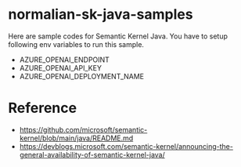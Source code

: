 # normalian-sk-java-samples
Here are sample codes for Semantic Kernel Java. You have to setup following env variables to run this sample.
- AZURE_OPENAI_ENDPOINT
- AZURE_OPENAI_API_KEY
- AZURE_OPENAI_DEPLOYMENT_NAME


# Reference
- https://github.com/microsoft/semantic-kernel/blob/main/java/README.md
- https://devblogs.microsoft.com/semantic-kernel/announcing-the-general-availability-of-semantic-kernel-java/